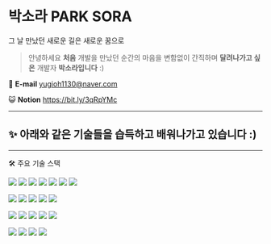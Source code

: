 # 박소라 PARK SORA

그 날 만났던 새로운 길은 새로운 꿈으로

> 안녕하세요 **처음** 개발을 만났던 순간의 마음을 변함없이                                                            간직하며 **달려나가고 싶은** 개발자 **박소라입니다** :)
> 

💌 **E-mail**  yugioh1130@naver.com

😺 **Notion** https://bit.ly/3qRpYMc

---

## ✨ 아래와 같은 기술들을 습득하고 배워나가고 있습니다 :)

---

🛠️ 주요 기술 스택

<img src="https://img.shields.io/badge/java-007396?style=for-the-badge&logo=java&logoColor=white"> <img src="https://img.shields.io/badge/javascript-F7DF1E?style=for-the-badge&logo=javascript&logoColor=black"> <img src="https://img.shields.io/badge/spring-6DB33F?style=for-the-badge&logo=spring&logoColor=white"> <img src="https://img.shields.io/badge/springboot-6DB33F?style=for-the-badge&logo=springboot&logoColor=black"> <img src="https://img.shields.io/badge/oracle-F80000?style=for-the-badge&logo=oracle&logoColor=white">
<img src="https://img.shields.io/badge/jenkins-D24939?style=for-the-badge&logo=jenkins&logoColor=black"> <img src="https://img.shields.io/badge/github-181717?style=for-the-badge&logo=github&logoColor=white">



<img src="https://img.shields.io/badge/Node.js-339933?style=for-the-badge&logo=Node.js&logoColor=white"> <img src="https://img.shields.io/badge/Next.js-000000?style=for-the-badge&logo=Next.js&logoColor=red"> <img src="https://img.shields.io/badge/express-000000?style=for-the-badge&logo=express&logoColor=white">
<img src="https://img.shields.io/badge/graphql-E100984?style=for-the-badge&logo=graphql&logoColor=black"> <img src="https://img.shields.io/badge/typescript-3178C6?style=for-the-badge&logo=typescript&logoColor=white">

<img src="https://img.shields.io/badge/jest-C21325?style=for-the-badge&logo=jest&logoColor=white"> <img src="https://img.shields.io/badge/mysql-4479A1?style=for-the-badge&logo=mysql&logoColor=white"> <img src="https://img.shields.io/badge/mongoDB-47A248?style=for-the-badge&logo=MongoDB&logoColor=white"> <img src="https://img.shields.io/badge/docker-2496ED?style=for-the-badge&logo=docker&logoColor=navy"> <img src="https://img.shields.io/badge/kubernetes-326CE5?style=for-the-badge&logo=kubernetes&logoColor=navy">

<img src="https://img.shields.io/badge/html5-E34F26?style=for-the-badge&logo=html5&logoColor=black"> <img src="https://img.shields.io/badge/css-1572B6?style=for-the-badge&logo=css3&logoColor=white"> <img src="https://img.shields.io/badge/react-61DAFB?style=for-the-badge&logo=react&logoColor=black"> <img src="https://img.shields.io/badge/c-A8B9CC?style=for-the-badge&logo=c&logoColor=black"> 

